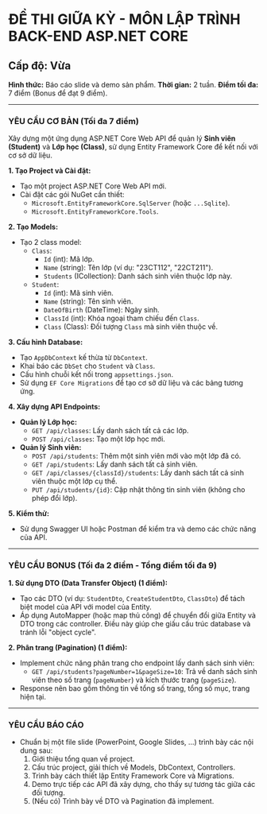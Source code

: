# ĐỀ THI GIỮA KỲ - MÔN LẬP TRÌNH BACK-END ASP.NET CORE
## Cấp độ: Vừa

**Hình thức:** Báo cáo slide và demo sản phẩm.
**Thời gian:** 2 tuần.
**Điểm tối đa:** 7 điểm (Bonus để đạt 9 điểm).

---

### YÊU CẦU CƠ BẢN (Tối đa 7 điểm)

Xây dựng một ứng dụng ASP.NET Core Web API để quản lý **Sinh viên (Student)** và **Lớp học (Class)**, sử dụng Entity Framework Core để kết nối với cơ sở dữ liệu.

**1. Tạo Project và Cài đặt:**
   - Tạo một project ASP.NET Core Web API mới.
   - Cài đặt các gói NuGet cần thiết:
     - `Microsoft.EntityFrameworkCore.SqlServer` (hoặc `...Sqlite`).
     - `Microsoft.EntityFrameworkCore.Tools`.

**2. Tạo Models:**
   - Tạo 2 class model:
     - `Class`:
       - `Id` (int): Mã lớp.
       - `Name` (string): Tên lớp (ví dụ: "23CT112", "22CT211").
       - `Students` (ICollection<Student>): Danh sách sinh viên thuộc lớp này.
     - `Student`:
       - `Id` (int): Mã sinh viên.
       - `Name` (string): Tên sinh viên.
       - `DateOfBirth` (DateTime): Ngày sinh.
       - `ClassId` (int): Khóa ngoại tham chiếu đến `Class`.
       - `Class` (Class): Đối tượng `Class` mà sinh viên thuộc về.

**3. Cấu hình Database:**
   - Tạo `AppDbContext` kế thừa từ `DbContext`.
   - Khai báo các `DbSet` cho `Student` và `Class`.
   - Cấu hình chuỗi kết nối trong `appsettings.json`.
   - Sử dụng `EF Core Migrations` để tạo cơ sở dữ liệu và các bảng tương ứng.

**4. Xây dựng API Endpoints:**
   - **Quản lý Lớp học:**
     - `GET /api/classes`: Lấy danh sách tất cả các lớp.
     - `POST /api/classes`: Tạo một lớp học mới.
   - **Quản lý Sinh viên:**
     - `POST /api/students`: Thêm một sinh viên mới vào một lớp đã có.
     - `GET /api/students`: Lấy danh sách tất cả sinh viên.
     - `GET /api/classes/{classId}/students`: Lấy danh sách tất cả sinh viên thuộc một lớp cụ thể.
     - `PUT /api/students/{id}`: Cập nhật thông tin sinh viên (không cho phép đổi lớp).

**5. Kiểm thử:**
   - Sử dụng Swagger UI hoặc Postman để kiểm tra và demo các chức năng của API.

---

### YÊU CẦU BONUS (Tối đa 2 điểm - Tổng điểm tối đa 9)

**1. Sử dụng DTO (Data Transfer Object) (1 điểm):**
   - Tạo các DTO (ví dụ: `StudentDto`, `CreateStudentDto`, `ClassDto`) để tách biệt model của API với model của Entity.
   - Áp dụng AutoMapper (hoặc map thủ công) để chuyển đổi giữa Entity và DTO trong các controller. Điều này giúp che giấu cấu trúc database và tránh lỗi "object cycle".

**2. Phân trang (Pagination) (1 điểm):**
   - Implement chức năng phân trang cho endpoint lấy danh sách sinh viên:
     - `GET /api/students?pageNumber=1&pageSize=10`: Trả về danh sách sinh viên theo số trang (`pageNumber`) và kích thước trang (`pageSize`).
   - Response nên bao gồm thông tin về tổng số trang, tổng số mục, trang hiện tại.

---

### YÊU CẦU BÁO CÁO

- Chuẩn bị một file slide (PowerPoint, Google Slides, ...) trình bày các nội dung sau:
  1. Giới thiệu tổng quan về project.
  2. Cấu trúc project, giải thích về Models, DbContext, Controllers.
  3. Trình bày cách thiết lập Entity Framework Core và Migrations.
  4. Demo trực tiếp các API đã xây dựng, cho thấy sự tương tác giữa các đối tượng.
  5. (Nếu có) Trình bày về DTO và Pagination đã implement.
